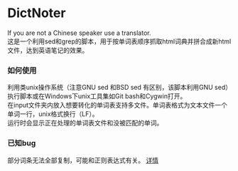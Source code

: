 # DictNoter
If you are not a Chinese speaker use a translator.<br>
这是一个利用sed和grep的脚本，用于按单词表顺序抓取html词典并拼合成新html文件，达到英语笔记的效果。<br>
### 如何使用
利用类unix操作系统（注意GNU sed 和BSD sed 有区别，该脚本利用GNU sed）执行脚本或在Windows下unix工具集如Git bash和Cygwin打开。<br>
在input文件夹内放入想要转化的单词表支持多文件。单词表格式为文本文件一个单词一行，unix格式换行（LF）。<br>
运行时会显示正在处理的单词表文件和没被匹配的单词。<br>
### 已知bug
部分词条无法全部复制，可能和正则表达式有关。
[详情](https://github.com/karsacui/DictNoter/issues/1)
